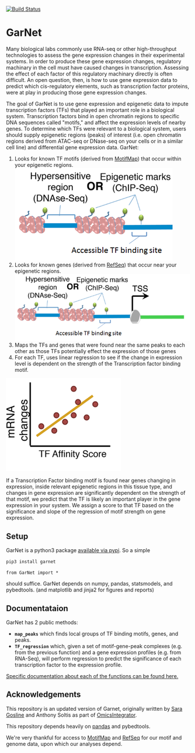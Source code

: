 [![Build Status](https://api.travis-ci.org/fraenkel-lab/GarNet.svg)](https://travis-ci.org/fraenkel-lab/GarNet)

# GarNet

Many biological labs commonly use RNA-seq or other high-throughput technologies to assess the gene expression changes in their experimental systems. In order to produce these gene expression changes, regulatory machinary in the cell must have caused changes in transcription. Assessing the effect of each factor of this regulatory machinary directly is often difficult. An open question, then, is how to use gene expression data to predict which cis-regulatory elements, such as transcription factor proteins, were at play in producing those gene expression changes.

The goal of GarNet is to use gene expression and epigenetic data to impute transcription factors (TFs) that played an important role in a biological system. Transcription factors bind in open chromatin regions to specific DNA sequences called "motifs," and affect the expression levels of nearby genes.
To determine which TFs were relevant to a biological system, users should supply epigenetic regions (peaks) of interest (i.e. open chromatin regions derived from ATAC-seq or DNase-seq on your cells or in a similar cell line) and differential gene expression data. GarNet:

1. Looks for known TF motifs (derived from [MotifMap](http://motifmap-rna.ics.uci.edu/)) that occur within your epigenetic regions.
![map TFs to peaks](docs/figures/Picture1.png)
2. Looks for known genes (derived from [RefSeq](https://www.ncbi.nlm.nih.gov/refseq/)) that occur near your epigenetic regions.
![map genes to peaks](docs/figures/Picture2.png)
3. Maps the TFs and genes that were found near the same peaks to each other as those TFs potentially effect the expression of those genes
4. For each TF, uses linear regression to see if the change in expression level is dependent on the strength of the Transcription factor binding motif.

![Regress motif strength on expression](docs/figures/Picture3.png)

If a Transcription Factor binding motif is found near genes changing in expression, inside relevant epigenetic regions in this tissue type, and changes in gene expression are significantly dependent on the strength of that motif, we predict that the TF is likely an important player in the gene expression in your system. We assign a score to that TF based on the significance and slope of the regression of motif strength on gene expression.


## Setup

GarNet is a python3 package [available via pypi](https://pypi.python.org/pypi/GarNet). So a simple

```
pip3 install garnet
```
```
from GarNet import *
```

should suffice. GarNet depends on numpy, pandas, statsmodels, and pybedtools. (and matplotlib and jinja2 for figures and reports)


## Documentataion

GarNet has 2 public methods:

- **`map_peaks`** which finds local groups of TF binding motifs, genes, and peaks.
- **`TF_regression`** which, given a set of motif-gene-peak complexes (e.g. from the previous function) and a gene expression profiles (e.g. from RNA-Seq), will perform regression to predict the significance of each transcription factor to the expression profile.


[Specific documentation about each of the functions can be found here.](https://fraenkel-lab.github.io/GarNet/html/index.html)


## Acknowledgements

This repository is an updated version of Garnet, originally written by [Sara Gosline](https://github.com/sgosline) and Anthony Soltis as part of [OmicsIntegrator](https://github.com/fraenkel-lab/omicsintegrator).

This repository depends heavily on [pandas](http://pandas.pydata.org/) and pybedtools. 

We're very thankful for access to [MotifMap](http://motifmap-rna.ics.uci.edu/) and [RefSeq](https://www.ncbi.nlm.nih.gov/refseq/) for our motif and genome data, upon which our analyses depend.
